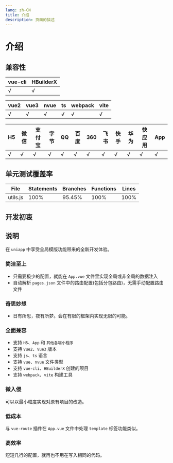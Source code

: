 ```yaml
---
lang: zh-CN
title: 介绍
description: 页面的描述
---
```


# 介绍

## 兼容性

| vue-cli | HBuilderX |
| ------- | --------- |
| √       | √         |

| vue2 | vue3 | nvue | ts  | webpack | vite |
| ---- | ---- | ---- | --- | ------- | ---- |
| √    | √    | √    | √   | √       | √    |

| H5  | 微信 | 支付宝 | 字节 | QQ  | 百度 | 360 | 飞书 | 快手 | 华为 | 快应用 | App |
| --- | ---- | ------ | ---- | --- | ---- | --- | ---- | ---- | ---- | ------ | --- |
| √   | √    | √      | √    | √   | √    | √   | √    | √    | √    | √      | √   |

## 单元测试覆盖率

| File     | Statements | Branches | Functions | Lines |
| -------- | ---------- | -------- | --------- | ----- |
| utils.js | 100%       | 95.45%   | 100%      | 100%  |

## 开发初衷

<!-- 满足开发者因为不能全局 -->

## 说明

在 `uniapp` 中享受全局模版功能带来的全新开发体验。

### 简洁至上

-   只需要极少的配置，就能在 `App.vue` 文件里实现全局或非全局的数据注入
-   自动解析 `pages.json` 文件中的路由配置(包括分包路由)，无需手动配置路由文件

### 奇思妙想

-   日有所思，夜有所梦。会在有限的框架内实现无限的可能。

### 全面兼容

-   支持 `H5`、`App` 和 `其他各端小程序`
-   支持 `Vue2`、`Vue3` 版本
-   支持 `js`、`ts` 语言
-   支持 `vue`、`nvue` 文件类型
-   支持 `vue-cli`、`HBuilderX` 创建的项目
-   支持 `webpack`、`vite` 构建工具

### 微入侵

可以以最小粒度实现对原有项目的改造。

### 低成本

与 `vue-route` 插件在 `App.vue` 文件中处理 `template` 标签功能类似。

### 高效率

短短几行的配置，就再也不用在写入相同的代码。
